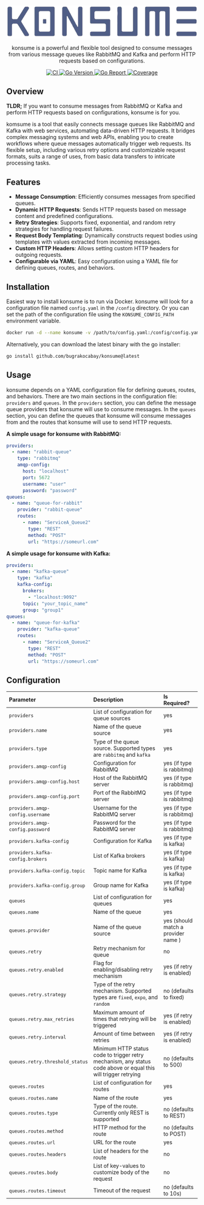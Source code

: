 <p align="center">
  <a href="https://github.com/bugrakocabay/konsume">
    <img src=".github/assets/logo.png" alt="konsume logo" />
  </a>
</p>

<p align="center">
  konsume is a powerful and flexible tool designed to consume messages from various message queues like RabbitMQ and Kafka and perform HTTP requests based on configurations.
</p>

<p align="center">
  <a href="https://github.com/bugrakocabay/konsume/actions/workflows/ci.yaml">
    <img src="https://github.com/bugrakocabay/konsume/actions/workflows/ci.yaml/badge.svg?branch=main" alt="CI" />
  </a>
  <a href="https://github.com/bugrakocabay/konsume">
    <img src="https://img.shields.io/github/go-mod/go-version/bugrakocabay/konsume.svg" alt="Go Version" />
  </a>
  <a href="https://goreportcard.com/report/github.com/bugrakocabay/konsume">
    <img src="https://goreportcard.com/badge/github.com/bugrakocabay/konsume" alt="Go Report" />
  </a>
  <a href="https://codecov.io/github/bugrakocabay/konsume" > 
    <img src="https://codecov.io/github/bugrakocabay/konsume/graph/badge.svg?token=r36BDXBfXR" alt="Coverage" /> 
  </a>
</p>


## Overview
**TLDR;** If you want to consume messages from RabbitMQ or Kafka and perform HTTP requests based on configurations, konsume is for you.

komsume is a tool that easily connects message queues like RabbitMQ and Kafka with web services, automating data-driven HTTP requests. It bridges complex messaging systems and web APIs, enabling you to create workflows where queue messages automatically trigger web requests. Its flexible setup, including various retry options and customizable request formats, suits a range of uses, from basic data transfers to intricate processing tasks. 

## Features
- **Message Consumption**: Efficiently consumes messages from specified queues.
- **Dynamic HTTP Requests**: Sends HTTP requests based on message content and predefined configurations.
- **Retry Strategies**: Supports fixed, exponential, and random retry strategies for handling request failures.
- **Request Body Templating**: Dynamically constructs request bodies using templates with values extracted from incoming messages.
- **Custom HTTP Headers**: Allows setting custom HTTP headers for outgoing requests.
- **Configurable via YAML**: Easy configuration using a YAML file for defining queues, routes, and behaviors.

## Installation
Easiest way to install konsume is to run via Docker. konsume will look for a configuration file named `config.yaml` in the `/config` directory. Or you can set the path of the configuration file using the `KONSUME_CONFIG_PATH` environment variable.
```bash
docker run -d --name konsume -v /path/to/config.yaml:/config/config.yaml bugrakocabay/konsume:latest
```

Alternatively, you can download the latest binary with the go installer:
```bash
go install github.com/bugrakocabay/konsume@latest
```

## Usage
konsume depends on a YAML configuration file for defining queues, routes, and behaviors. There are two main sections in the configuration file: `providers` and `queues`. In the `providers` section, you can define the message queue providers that konsume will use to consume messages. In the `queues` section, you can define the queues that konsume will consume messages from and the routes that konsume will use to send HTTP requests.

**A simple usage for konsume with RabbitMQ:**
```yaml
providers:
  - name: "rabbit-queue"
    type: "rabbitmq"
    amqp-config:
      host: "localhost"
      port: 5672
      username: "user"
      password: "password"
queues:
  - name: "queue-for-rabbit"
    provider: "rabbit-queue"
    routes:
      - name: "ServiceA_Queue2"
        type: "REST"
        method: "POST"
        url: "https://someurl.com"
```

**A simple usage for konsume with Kafka:**
```yaml
providers:
  - name: "kafka-queue"
    type: "kafka"
    kafka-config:
      brokers:
        - "localhost:9092"
      topic: "your_topic_name"
      group: "group1"
queues:      
  - name: "queue-for-kafka"
    provider: "kafka-queue"
    routes:
      - name: "ServiceA_Queue2"
        type: "REST"
        method: "POST"
        url: "https://someurl.com"
```

## Configuration
| Parameter                        | Description                                                                                                    | Is Required?               |
|:---------------------------------|:---------------------------------------------------------------------------------------------------------------|:---------------------------|
| `providers`                      | List of configuration for queue sources                                                                        | yes                        |
| `providers.name`                 | Name of the queue source                                                                                       | yes                        |
| `providers.type`                 | Type of the queue source. Supported types are `rabbitmq` and `kafka`                                           | yes                        |
| `providers.amqp-config`          | Configuration for RabbitMQ                                                                                     | yes (if type is rabbitmq)  |
| `providers.amqp-config.host`     | Host of the RabbitMQ server                                                                                    | yes (if type is rabbitmq)  |
| `providers.amqp-config.port`     | Port of the RabbitMQ server                                                                                    | yes (if type is rabbitmq)  |
| `providers.amqp-config.username` | Username for the RabbitMQ server                                                                               | yes (if type is rabbitmq)  |
| `providers.amqp-config.password` | Password for the RabbitMQ server                                                                               | yes (if type is rabbitmq)  |
| `providers.kafka-config`         | Configuration for Kafka                                                                                        | yes (if type is kafka)     |
| `providers.kafka-config.brokers` | List of Kafka brokers                                                                                          | yes (if type is kafka)     |
| `providers.kafka-config.topic`   | Topic name for Kafka                                                                                           | yes (if type is kafka)     |
| `providers.kafka-config.group`   | Group name for Kafka                                                                                           | yes (if type is kafka)     |
| `queues`                         | List of configuration for queues                                                                               | yes                        |
| `queues.name`                    | Name of the queue                                                                                              | yes                        |
| `queues.provider`                | Name of the queue source                                                                                       | yes (should match a provider name )|
| `queues.retry`                   | Retry mechanism for queue                                                                                      | no                         |
| `queues.retry.enabled`           | Flag for enabling/disabling retry mechanism                                                                    | yes (if retry is enabled)  |
| `queues.retry.strategy`          | Type of the retry mechanism. Supported types are `fixed`, `expo`, and `random`                                 | no (defaults to fixed)     |
| `queues.retry.max_retries`       | Maximum amount of times that retrying will be triggered                                                        | yes (if retry is enabled)  |
| `queues.retry.interval`          | Amount of time between retries                                                                                 | yes (if retry is enabled)  |
| `queues.retry.threshold_status`  | Minimum HTTP status code to trigger retry mechanism, any status code above or equal this will trigger retrying | no (defaults to 500)       |
| `queues.routes`                  | List of configuration for routes                                                                               | yes                        |
| `queues.routes.name`             | Name of the route                                                                                              | yes                        |
| `queues.routes.type`             | Type of the route. Currently only REST is supported                                                            | no (defaults to REST)      |
| `queues.routes.method`           | HTTP method for the route                                                                                      | no (defaults to POST)      |
| `queues.routes.url`              | URL for the route                                                                                              | yes                        |
| `queues.routes.headers`          | List of headers for the route                                                                                  | no                         |
| `queues.routes.body`             | List of key-values to customize body of the request                                                            | no                         |
| `queues.routes.timeout`          | Timeout of the request                                                                                         | no (defaults to 10s)       |
